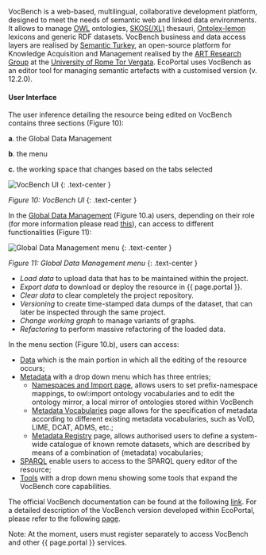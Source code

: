 VocBench is a web-based, multilingual, collaborative development platform, designed to meet the needs of semantic web and linked data environments. It allows to manage [OWL](https://www.w3.org/TR/owl2-overview/) ontologies, [SKOS(/XL)](https://www.w3.org/TR/skos-reference/) thesauri, [Ontolex-lemon](https://www.w3.org/2016/05/ontolex/) lexicons and generic RDF datasets. VocBench business and data access layers are realised by [Semantic Turkey](http://semanticturkey.uniroma2.it/), an open-source platform for Knowledge Acquisition and Management realised by the [ART Research Group](http://art.uniroma2.it/) at the [University of Rome Tor Vergata](http://www.uniroma2.it/). EcoPortal uses VocBench as an editor tool for managing semantic artefacts with a customised version (v. 12.2.0).


#### User Interface

The user inference detailing the resource being edited on VocBench contains three sections (Figure 10):

__a__.  the Global Data Management

__b__.  the menu

__c.__  the working space that changes based on the tabs selected

![VocBench UI]({{site.figures_link}}/{{page.portal}}/Figure10.png)
{: .text-center }

_Figure 10: VocBench UI_
{: .text-center }

In the [Global Data Management](https://vocbench.uniroma2.it/doc/user/global_data_management.jsf) (Figure 10.a) users, depending on their role (for more information please read [this](https://vocbench.uniroma2.it/doc/user/roles_adm.jsf)), can access to different functionalities (Figure 11):


![Global Data Management menu]({{site.figures_link}}/{{page.portal}}/Figure11.png)
{: .text-center }

_Figure 11: Global Data Management menu_
{: .text-center }

- *Load data* to upload data that has to be maintained within the project.
- *Export data* to download or deploy the resource in {{ page.portal }}.
- *Clear data* to clear completely the project repository.
- *Versioning* to create time-stamped data dumps of the dataset, that can later be inspected through the same project.
- *Change working graph* to manage variants of graphs.
- *Refactoring* to perform massive refactoring of the loaded data.

In the menu section (Figure 10.b), users can access:
- [Data](https://vocbench.uniroma2.it/doc/user/data_view.jsf) which is the main portion in which all the editing of the resource occurs;
- [Metadata](https://vocbench.uniroma2.it/doc/user/metadata.jsf) with a drop down menu which has three entries;
  - [Namespaces and Import page](https://vocbench.uniroma2.it/doc/user/namespaces_imports.jsf=), allows users to set prefix-namespace mappings, to owl:import ontology vocabularies and to edit the ontology mirror, a local mirror of ontologies stored within VocBench
  - [Metadata Vocabularies](https://vocbench.uniroma2.it/doc/user/metadata_vocabularies.jsf) page allows for the specification of metadata according to different existing metadata vocabularies, such as VoID, LIME, DCAT, ADMS, etc.;
  - [Metadata Registry](https://vocbench.uniroma2.it/doc/user/mdr.jsf) page, allows authorised users to define a system-wide catalogue of known remote datasets, which are described by means of a combination of (metadata) vocabularies;
- [SPARQL](https://vocbench.uniroma2.it/doc/user/sparql.jsf) enable users to access to the SPARQL query editor of the resource;
- [Tools](https://vocbench.uniroma2.it/doc/user/tools.jsf) with a drop down menu showing some tools that expand the VocBench core capabilities.

The official VocBench documentation can be found at the following [link](http://vocbench.uniroma2.it/doc/). For a detailed description of the VocBench version developed within EcoPortal, please refer to the following [page]().

Note: At the moment, users must register separately to access VocBench and other {{ page.portal }} services.
